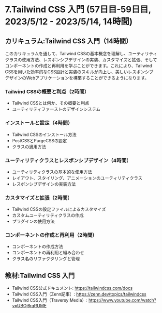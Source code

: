 # 7.Tailwind CSS 入門 (57日目-59日目, 2023/5/12 - 2023/5/14, 14時間)

## カリキュラム:Tailwind CSS 入門（14時間）
このカリキュラムを通して、Tailwind CSSの基本概念を理解し、ユーティリティクラスの使用方法、レスポンシブデザインの実装、カスタマイズと拡張、そしてコンポーネントの作成と再利用を学ぶことができます。これにより、Tailwind CSSを用いた効率的なCSS設計と実装のスキルが向上し、美しいレスポンシブデザインのWebアプリケーションを構築することができるようになります。
### Tailwind CSSの概要と利点（2時間）
- Tailwind CSSとは何か、その概要と利点
- ユーティリティファーストのデザインシステム
### インストールと設定（4時間）
- Tailwind CSSのインストール方法
- PostCSSとPurgeCSSの設定
- クラスの適用方法
### ユーティリティクラスとレスポンシブデザイン（4時間）
- ユーティリティクラスの基本的な使用方法
- レイアウト、スタイリング、アニメーションのユーティリティクラス
- レスポンシブデザインの実装方法
### カスタマイズと拡張（2時間）
- Tailwind CSSの設定ファイルによるカスタマイズ
- カスタムユーティリティクラスの作成
- プラグインの使用方法
### コンポーネントの作成と再利用（2時間）
- コンポーネントの作成方法
- コンポーネントの再利用と組み合わせ
- クラス名のリファクタリングと管理

## 教材:Tailwind CSS 入門
- Tailwind CSS公式ドキュメント: https://tailwindcss.com/docs
- Tailwind CSS入門（Zenn記事）: https://zenn.dev/topics/tailwindcss
- Tailwind CSS入門（Traversy Media）: https://www.youtube.com/watch?v=UBOj6rqRUME
